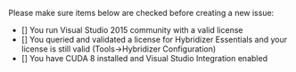 Please make sure items below are checked before creating a new issue:

 - [] You run Visual Studio 2015 community with a valid license
 - [] You queried and validated a license for Hybridizer Essentials and your license is still valid (Tools->Hybridizer Configuration)
 - [] You have CUDA 8 installed and Visual Studio Integration enabled
 
 

